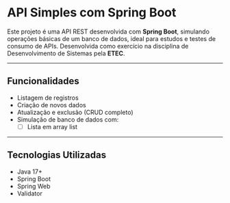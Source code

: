 
#  API Simples com Spring Boot

Este projeto é uma API REST desenvolvida com **Spring Boot**, simulando operações básicas de um banco de dados, ideal para estudos e testes de consumo de APIs. Desenvolvida como exercício na disciplina de Desenvolvimento de Sistemas pela **ETEC**.

---

## Funcionalidades

- Listagem de registros
- Criação de novos dados
- Atualização e exclusão (CRUD completo)
- Simulação de banco de dados com:
  - [ ] Lista em array list

---

## Tecnologias Utilizadas

- Java 17+
- Spring Boot
- Spring Web
- Validator

